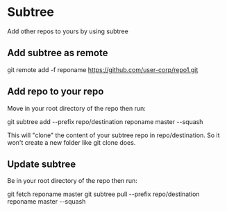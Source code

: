 # Subtree
Add other repos to yours by using subtree

## Add subtree as remote
git remote add -f reponame https://github.com/user-corp/repo1.git

## Add repo to your repo
Move in your root directory of the repo then run:

git subtree add --prefix repo/destination reponame master --squash

This will "clone" the content of your subtree repo in repo/destination. So it
won't create a new folder like git clone does.

## Update subtree
Be in your root directory of the repo then run:

git fetch reponame master
git subtree pull --prefix repo/destination reponame master --squash
